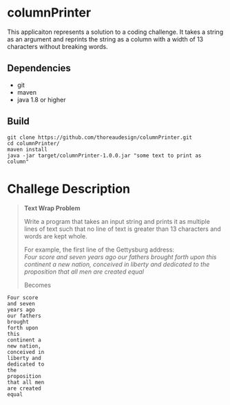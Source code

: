 # columnPrinter
This applicaiton represents a solution to a coding challenge. It takes a string as an argument and reprints the string as a column with a width of 13 characters without breaking words.
## Dependencies
* git
* maven
* java 1.8 or higher
## Build
    git clone https://github.com/thoreaudesign/columnPrinter.git  
    cd columnPrinter/
    maven install  
    java -jar target/columnPrinter-1.0.0.jar "some text to print as column"
# Challege Description
> **Text Wrap Problem**
>  
> Write a program that takes an input string and prints it as multiple lines of text such that no line of text is greater than 13 characters and words are kept whole.  
>
> For example, the first line of the Gettysburg address:  
> *Four score and seven years ago our fathers brought forth upon this continent a new nation,
> conceived in liberty and dedicated to the proposition that all men are created equal*  
>
> Becomes
>  
    Four score  
    and seven  
    years ago  
    our fathers  
    brought  
    forth upon  
    this  
    continent a  
    new nation,  
    conceived in  
    liberty and  
    dedicated to  
    the  
    proposition  
    that all men  
    are created  
    equal  
